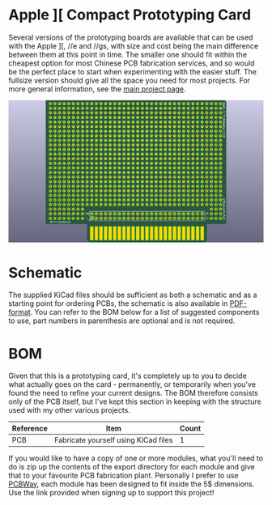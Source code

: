 # Apple ][ Compact Prototyping Card

Several versions of the prototyping boards are available that can be used with the Apple ][, //e and //gs, with size and cost being the main difference between them at this point in time. The smaller one should fit within the cheapest option for most Chinese PCB fabrication services, and so would be the perfect place to start when experimenting with the easier stuff. The fullsize version should give all the space you need for most projects. For more general information, see the [main project page](https://github.com/tebl/Apple2-Prototyping-Card).

![Fullsize PCB](https://github.com/tebl/Apple2-Prototyping-Card/raw/master/gallery/preview_small.png)

# Schematic
The supplied KiCad files should be sufficient as both a schematic and as a starting
point for ordering PCBs, the schematic is also available in
[PDF-format](https://github.com/tebl/Apple2-Prototyping-Card/raw/master/small/export/Apple%20II%20Prototype.pdf). You can refer to the BOM below for a list of suggested components to use, part numbers in parenthesis are optional and is not required.

# BOM
Given that this is a prototyping card, it's completely up to you to decide what actually goes on the card - permanently, or temporarily when you've found the need to refine your current designs. The BOM therefore consists only of the PCB itself, but I've kept this section in keeping with the structure used with my other various projects.

| Reference | Item                                  | Count  |
| --------- | ------------------------------------- | ------ |
| PCB       | Fabricate yourself using KiCad files  |     1  |

If you would like to have a copy of one or more modules, what you'll need to do is zip up the contents of the export directory for each module and give that to your favourite PCB fabrication plant. Personally I prefer to use [PCBWay](https://www.pcbway.com/setinvite.aspx?inviteid=88707), each module has been designed to fit inside the 5$ dimensions. Use the link provided when signing up to support this project!